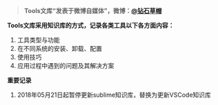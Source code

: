 > **Tools文库“发表于微博自媒体”，微博：[@钻石草帽](https://weibo.com/strawhatchan)**

**Tools文库采用知识库的方式，记录各类工具以下各方面内容：**

1. 工具类型与功能
2. 在不同系统的安装、卸载、配置
3. 使用技巧
4. 应用过程中遇到的问题及其解决方案

**重要记录**
1. 2018年05月21日起暂停更新sublime知识库，替换为更新VSCode知识库
